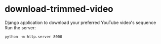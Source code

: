 # download-trimmed-video
Django application to download your preferred YouTube video's sequence
Run the server:
```
python -m http.server 8000 
```
